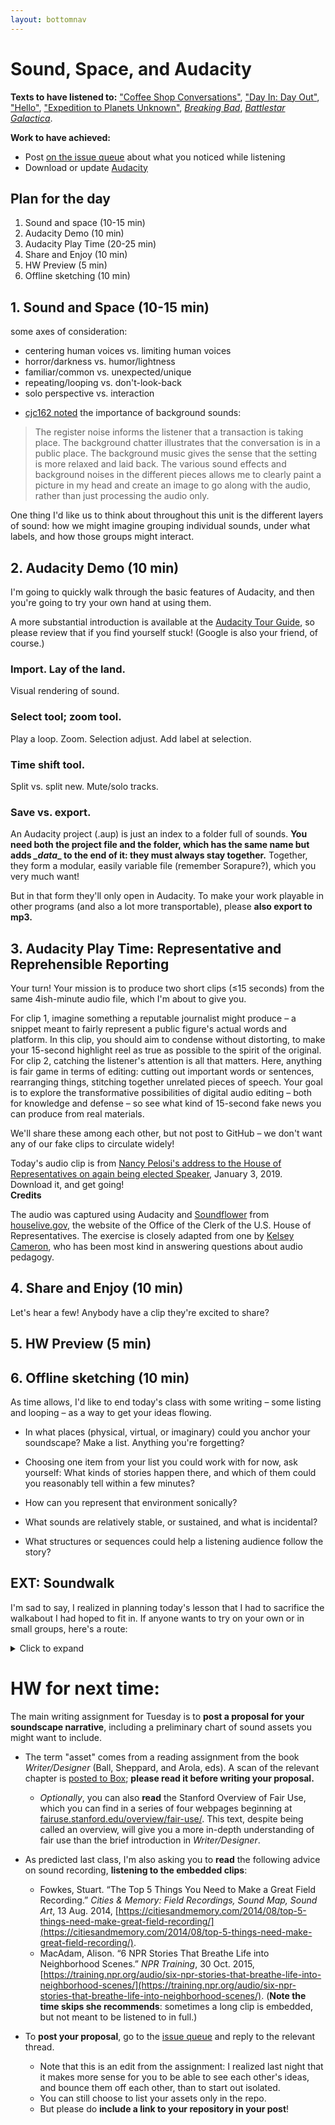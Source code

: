 ```yaml
---
layout: bottomnav
---
```


# Sound, Space, and Audacity

**Texts to have listened to:** ["Coffee Shop Conversations"](http://dmap.pitt.edu/node/248), ["Day In: Day Out"](http://dmap.pitt.edu/node/177), ["Hello"](http://dmap.pitt.edu/node/249), ["Expedition to Planets Unknown"](http://dmap.pitt.edu/node/178), _[Breaking Bad]({{site.github_url}}/assets/sound/bb-pilot-opening.mp3)_, _[Battlestar Galactica]({{site.github_url}}/assets/sound/bg-pilot-opening.mp3)_.

**Work to have achieved:**

* Post [on the issue queue]({{site.github.issues_url}}/2) about what you noticed while listening
* Download or update [Audacity](https://www.audacityteam.org/download/)

## Plan for the day

1. Sound and space (10-15 min)
2. Audacity Demo (10 min)
3. Audacity Play Time (20-25 min) <!-- needs at least 30 -->
4. Share and Enjoy (10 min)
5. HW Preview (5 min)
6. Offline sketching (10 min) <!-- we ended up having only 5. 10 would, yes, be better -->


## 1. Sound and Space (10-15 min)
<!--_notes from forum posts will go here in the morning_

<!-- Be sure to talk about layers within the clips: how might you group the sounds you heard? -->
<div class="alert alert-white">
some axes of consideration:<!-- NB: these are not meant to line up -->
<ul>
   <li> centering human voices vs. limiting human voices</li>
   <li> horror/darkness vs. humor/lightness</li>
   <li> familiar/common vs. unexpected/unique</li>
   <li> repeating/looping vs. don't-look-back</li>
   <li> solo perspective vs. interaction</li>
</ul>
</div>

* [cjc162 noted](https://github.com/benmiller314/cdm2019fall/issues/2#issuecomment-528185721) the importance of background sounds:
> The register noise informs the listener that a transaction is taking place. The background chatter illustrates that the conversation is in a public place. The background music gives the sense that the setting is more relaxed and laid back. The various sound effects and background noises in the different pieces allows me to clearly paint a picture in my head and create an image to go along with the audio, rather than just processing the audio only.

One thing I'd like us to think about throughout this unit is the different layers of sound: how we might imagine grouping individual sounds, under what labels, and how those groups might interact.


## 2. Audacity Demo (10 min)

I'm going to quickly walk through the basic features of Audacity, and then you're going to try your own hand at using them.

<div class="alert alert-info">
A more substantial introduction is available at the <a href="http://manual.audacityteam.org/man/audacity_tour_guide.html">Audacity Tour Guide</a>, so please review that if you find yourself stuck! (Google is also your friend, of course.)
</div>

### Import. Lay of the land.
Visual rendering of sound.

### Select tool; zoom tool.
Play a loop. Zoom. Selection adjust. Add label at selection.

### Time shift tool.
Split vs. split new. Mute/solo tracks.

### Save vs. export.
<div class="alert alert-warning">
<p>An Audacity project (.aup) is just an index to a folder full of sounds. <strong>You need both the project file and the folder, which has the same name but adds <em>_data</em><span class="hidden">_</span> to the end of it: they must always stay together.</strong> Together, they form a modular, easily variable file (remember Sorapure?), which you very much want!</p>

<p>But in that form they'll only open in Audacity. To make your work playable in other programs (and also a lot more transportable), please <strong>also export to mp3.</strong></p>
</div>


## 3. Audacity Play Time: Representative and Reprehensible Reporting

Your turn! Your mission is to produce two short clips (≤15 seconds) from the same 4ish-minute audio file, which I'm about to give you.

<div class="alert alert-success">
For clip 1, imagine something a reputable journalist might produce – a snippet meant to fairly represent a public figure's actual words and platform. In this clip, you should aim to condense without distorting, to make your 15-second highlight reel as true as possible to the spirit of the original.</div>

<div class="alert alert-success">
For clip 2, catching the listener's attention is all that matters. Here, anything is fair game in terms of editing: cutting out important words or sentences, rearranging things, stitching together unrelated pieces of speech. Your goal is to explore the transformative possibilities of digital audio editing – both for knowledge and defense – so see what kind of 15-second fake news you can produce from real materials.
</div>

We'll share these among each other, but not post to GitHub – we don't want any of our fake clips to circulate widely!

<div class="alert alert-info">
Today's audio clip is from <a href="{{site.github_url}}/uploads/pelosi-accepts-gavel-20190103.mp3">Nancy Pelosi's address to the House of Representatives on again being elected Speaker</a>, January 3, 2019. Download it, and get going!
</div>

<aside><smaller>
<strong>Credits</strong>

The audio was captured using Audacity and <a href="https://rogueamoeba.com/freebies/soundflower/">Soundflower</a> from <a href="http://houselive.gov/MediaPlayer.php?view_id=2&clip_id=12243">houselive.gov</a>, the website of the Office of the Clerk of the U.S. House of Representatives. The exercise is closely adapted from one by <a href="https://twitter.com/klynncameron/status/1039612472704069632">Kelsey Cameron</a>, who has been most kind in answering questions about audio pedagogy.
</smaller></aside>

## 4. Share and Enjoy (10 min)

Let's hear a few! Anybody have a clip they're excited to share?

## 5. HW Preview (5 min)

## 6. Offline sketching (10 min)
As time allows, I'd like to end today's class with some writing – some listing and looping – as a way to get your ideas flowing.

- In what places (physical, virtual, or imaginary) could you anchor your soundscape? Make a list. Anything you're forgetting?

- Choosing one item from your list you could work with for now, ask yourself: What kinds of stories happen there, and which of them could you reasonably tell within a few minutes?

- How can you represent that environment sonically?

- What sounds are relatively stable, or sustained, and what is incidental?

- What structures or sequences could help a listening audience follow the story?

## EXT: Soundwalk
I'm sad to say, I realized in planning today's lesson that I had to sacrifice the walkabout I had hoped to fit in. If anyone wants to try on your own or in small groups, here's a route:

<details>
<summary>Click to expand</summary>
<ol>
<li>From this room, walk around to the either stairwell by the elevators. They go up. Linger for a minute or so, then go down to floor two.</li>
<li>Circle around the second floor to the central corridor, and near the bathroom take the winding stairs down in to the Common room. Linger again.</li>
<li>Walk out toward the Heinz Chapel, across the grass, and into the chapel itself. Sit in the pews.</li>
<li>Exit the chapel and walk along Bellefield to Forbes Avenue. Cross and make a left, walking down to the fountain in front of the Carnegie Museum of Art.</li>
<li>Enter the museum, and look at the menu for the cafe for a while. Order something, if you want.</li>
<li>Step back outside, walking down Forbes toward Hillman Library, but stop at the first bus stop you meet until a bus arrives and departs.</li>
<li>Cross the street toward the Cathedral, and go past the Stephen Foster archive to the Cathedral. You'll enter on the basement, near the Cafe.</li>
<li>Listen near the elevators for a while. Then go home (or to another preferred destination) and write about what you heard.</li>
</ol>
</details>

# HW for next time:
<div class="alert alert-success">
The main writing assignment for Tuesday is to <strong>post a proposal for your soundscape narrative</strong>, including a preliminary chart of sound assets you might want to include.
</div>

* The term "asset" comes from a reading assignment from the book _Writer/Designer_ (Ball, Sheppard, and Arola, eds). A scan of the relevant chapter is <a title="not posted to preserve the limited distribution that helps justify my fair use claim (as does my colorless copy and the limited amount copied, relative to the book)" href="https://pitt.box.com/s/xovvpta4x2tq1cs9ywr61d2g1udka8m5
">posted to Box</a>; **please read it before writing your proposal.**
   - _Optionally_, you can also **read** the Stanford Overview of Fair Use, which you can find in a series of four webpages beginning at [fairuse.stanford.edu/overview/fair-use/](https://fairuse.stanford.edu/overview/fair-use/). This text, despite being called an overview, will give you a more in-depth understanding of fair use than the brief introduction in _Writer/Designer_.

* As predicted last class, I'm also asking you to **read** the following advice on sound recording, **listening to the embedded clips**:
  - Fowkes, Stuart. “The Top 5 Things You Need to Make a Great Field Recording.” *Cities & Memory: Field Recordings, Sound Map, Sound Art*, 13 Aug. 2014, [https://citiesandmemory.com/2014/08/top-5-things-need-make-great-field-recording/](https://citiesandmemory.com/2014/08/top-5-things-need-make-great-field-recording/).
  - MacAdam, Alison. “6 NPR Stories That Breathe Life into Neighborhood Scenes.” *NPR Training*, 30 Oct. 2015, [https://training.npr.org/audio/six-npr-stories-that-breathe-life-into-neighborhood-scenes/](https://training.npr.org/audio/six-npr-stories-that-breathe-life-into-neighborhood-scenes/). (**Note the time skips she recommends**: sometimes a long clip is embedded, but not meant to be listened to in full.)

* To **post your proposal**, go to the [issue queue]({{site.github.issues_url}}/5) and reply to the relevant thread.
   - Note that this is an edit from the assignment: I realized last night that it makes more sense for you to be able to see each other's ideas, and bounce them off each other, than to start out isolated.
   - You can still choose to list your assets only in the repo.
   - But please do **include a link to your repository in your post**!
